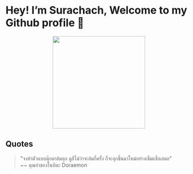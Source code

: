 # Hey! I’m Surachach, Welcome to my Github profile 👋 
<p align="center">
  <img width="250" src="https://media.giphy.com/media/bcKmIWkUMCjVm/giphy.gif">
</p>



## Quotes 
>  "จงทำตัวแบบตุ๊กตาล้มลุก ดูสิไม่ว่าจะล้มกี่ครั้ง ก็จะลุกขึ้นมาใหม่อย่างเข็มแข็งเสมอ"  
>~~ คุณย่าของโนบิตะ Doraemon
